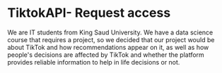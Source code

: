 # TiktokAPI- Request access
We are IT students from King Saud University. We have a data science course that requires a project, so we decided that our project would be about TikTok and how recommendations appear on it, as well as how people's decisions are affected by TikTok and whether the platform provides reliable information to help in life decisions or not.

